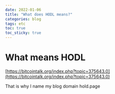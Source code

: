 ```yaml
---
date: 2022-01-06
title: "What does HODL means?"
categories: blog
tags: etc
toc: true  
toc_sticky: true 
---
```


# What means HODL

[https://bitcointalk.org/index.php?topic=375643.0](https://bitcointalk.org/index.php?topic=375643.0)

That is why I name my blog domain hold.page
